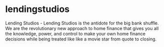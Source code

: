 # lendingstudios
Lending Studios - Lending Studios is the antidote for the big bank shuffle. We are the revolutionary new approach to home finance that gives you all the knowledge, power, and control to make your own home finance decisions while being treated like like a movie star from quote to closing.
